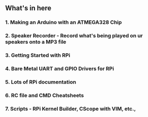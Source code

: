 ## What's in here


### 1. Making an Arduino with an ATMEGA328 Chip
### 2. Speaker Recorder - Record what's being played on ur speakers onto a MP3 file
[](python/speaker-recorder)
### 3. Getting Started with RPi
[](raspberrypi/documents/getting-started.pdf)
### 4. Bare Metal UART and GPIO Drivers for RPi
[](raspberrypi/bare-bones)
### 5. Lots of RPi documentation
[](raspberrypi/documents)
### 6. RC file and CMD Cheatsheets
[](sidekick/cheatsheets)
### 7. Scripts - RPi Kernel Builder, CScope with VIM, etc.,
[](sidekick/scripts)
